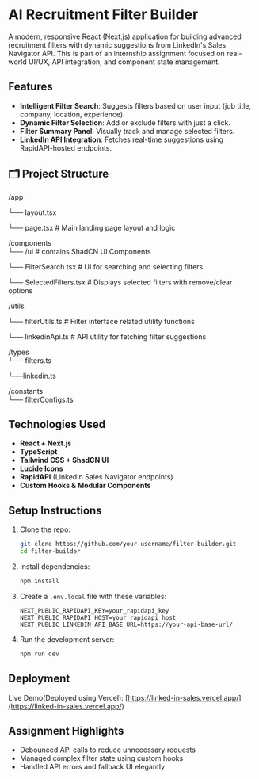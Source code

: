 
# AI Recruitment Filter Builder

A modern, responsive React (Next.js) application for building advanced recruitment filters with dynamic suggestions from LinkedIn's Sales Navigator API. This is part of an internship assignment focused on real-world UI/UX, API integration, and component state management.


## Features
- **Intelligent Filter Search**: Suggests filters based on user input (job title, company, location, experience).
- **Dynamic Filter Selection**: Add or exclude filters with just a click.
- **Filter Summary Panel**: Visually track and manage selected filters.
- **LinkedIn API Integration**: Fetches real-time suggestions using RapidAPI-hosted endpoints.


## 🗂️ Project Structure
/app

└── layout.tsx 

└── page.tsx # Main landing page layout and logic

/components  
└── /ui # contains ShadCN UI Components

└── FilterSearch.tsx # UI for searching and selecting filters  

└── SelectedFilters.tsx # Displays selected filters with remove/clear options

/utils  

└── filterUtils.ts # Filter interface related utility functions

└── linkedinApi.ts # API utility for fetching filter suggestions

/types  
└── filters.ts

└──linkedin.ts

/constants  
└── filterConfigs.ts


## Technologies Used

- **React + Next.js**
- **TypeScript**
- **Tailwind CSS + ShadCN UI**
- **Lucide Icons**
- **RapidAPI** (LinkedIn Sales Navigator endpoints)
- **Custom Hooks & Modular Components**

## Setup Instructions

1. Clone the repo:
   ```bash
   git clone https://github.com/your-username/filter-builder.git
   cd filter-builder
    ```

3. Install dependencies:
    
    ```bash
    npm install
    ```
    
4. Create a `.env.local` file with these variables:
    
    ```env
    NEXT_PUBLIC_RAPIDAPI_KEY=your_rapidapi_key
    NEXT_PUBLIC_RAPIDAPI_HOST=your_rapidapi_host
    NEXT_PUBLIC_LINKEDIN_API_BASE_URL=https://your-api-base-url/
    ```
    
5. Run the development server:
    
    ```bash
    npm run dev
    ```


## Deployment

Live Demo(Deployed using Vercel): [https://linked-in-sales.vercel.app/](https://linked-in-sales.vercel.app/)

## Assignment Highlights
    
- Debounced API calls to reduce unnecessary requests
- Managed complex filter state using custom hooks
- Handled API errors and fallback UI elegantly
